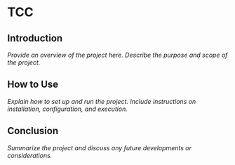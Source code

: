 # TCC

## Introduction

*Provide an overview of the project here. Describe the purpose and scope of the project.*

## How to Use

*Explain how to set up and run the project. Include instructions on installation, configuration, and execution.*

## Conclusion

*Summarize the project and discuss any future developments or considerations.*
